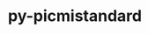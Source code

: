 ---
title: "py-picmistandard"
layout: cache
categories: [package, develop]
meta: {"compilers": ["none"], "num_specs": 24, "num_specs_by_stack": {"e4s": 12, "e4s-neoverse-v2": 12, "root": 24}, "oss": ["ubuntu22.04"], "platforms": ["linux"], "stacks": ["e4s", "e4s-neoverse-v2", "root"], "targets": ["neoverse_v2", "x86_64_v3"], "versions": ["0.33.0"]}
spec_details: [{"compiler": "none", "hash": "7v5onx2qgmg3u2csqoouwqgygdewqsok", "os": "ubuntu22.04", "platform": "linux", "size": "-", "stacks": ["e4s-neoverse-v2", "root"], "target": "neoverse_v2", "variants": ["build_system=python_pip"], "versions": ["0.33.0"]}, {"compiler": "none", "hash": "7yskragp4ubryfv25p57qs3qplm2za7a", "os": "ubuntu22.04", "platform": "linux", "size": "-", "stacks": ["e4s-neoverse-v2", "root"], "target": "neoverse_v2", "variants": ["build_system=python_pip"], "versions": ["0.33.0"]}, {"compiler": "none", "hash": "a2iexvdv34ixlkpnqx2racizrsnc4nyc", "os": "ubuntu22.04", "platform": "linux", "size": "-", "stacks": ["e4s", "root"], "target": "x86_64_v3", "variants": ["build_system=python_pip"], "versions": ["0.33.0"]}, {"compiler": "none", "hash": "breka7e2n63nyuubwi2kexuuqxexxrhz", "os": "ubuntu22.04", "platform": "linux", "size": "-", "stacks": ["e4s-neoverse-v2", "root"], "target": "neoverse_v2", "variants": ["build_system=python_pip"], "versions": ["0.33.0"]}, {"compiler": "none", "hash": "c7re23xyr4ihbxakpdapzwdj5muxgl4d", "os": "ubuntu22.04", "platform": "linux", "size": "-", "stacks": ["e4s-neoverse-v2", "root"], "target": "neoverse_v2", "variants": ["build_system=python_pip"], "versions": ["0.33.0"]}, {"compiler": "none", "hash": "cgfpefsiigcpykcizx7z666mkuy3zipd", "os": "ubuntu22.04", "platform": "linux", "size": "-", "stacks": ["e4s-neoverse-v2", "root"], "target": "neoverse_v2", "variants": ["build_system=python_pip"], "versions": ["0.33.0"]}, {"compiler": "none", "hash": "ebd2o3k2pzqy22f553xnazs4vd6flb7z", "os": "ubuntu22.04", "platform": "linux", "size": "-", "stacks": ["e4s", "root"], "target": "x86_64_v3", "variants": ["build_system=python_pip"], "versions": ["0.33.0"]}, {"compiler": "none", "hash": "fie43ptnuzjktiafke2zyhjoup3c7kar", "os": "ubuntu22.04", "platform": "linux", "size": "-", "stacks": ["e4s-neoverse-v2", "root"], "target": "neoverse_v2", "variants": ["build_system=python_pip"], "versions": ["0.33.0"]}, {"compiler": "none", "hash": "hfpkdzyfj2u6mtiyn73o4ukm7xbmwayz", "os": "ubuntu22.04", "platform": "linux", "size": "-", "stacks": ["e4s", "root"], "target": "x86_64_v3", "variants": ["build_system=python_pip"], "versions": ["0.33.0"]}, {"compiler": "none", "hash": "hppq4u3m3z7swn3i4blyi4lvw4gumkd5", "os": "ubuntu22.04", "platform": "linux", "size": "-", "stacks": ["e4s", "root"], "target": "x86_64_v3", "variants": ["build_system=python_pip"], "versions": ["0.33.0"]}, {"compiler": "none", "hash": "knlffzt7ol2uywjkp5ocbhagbsntupsy", "os": "ubuntu22.04", "platform": "linux", "size": "-", "stacks": ["e4s", "root"], "target": "x86_64_v3", "variants": ["build_system=python_pip"], "versions": ["0.33.0"]}, {"compiler": "none", "hash": "lcgef3umnkpbfns4d6ewubmfxn7nitkb", "os": "ubuntu22.04", "platform": "linux", "size": "-", "stacks": ["e4s-neoverse-v2", "root"], "target": "neoverse_v2", "variants": ["build_system=python_pip"], "versions": ["0.33.0"]}, {"compiler": "none", "hash": "mbunk7otsj2ypahizutonoz3pllsxylk", "os": "ubuntu22.04", "platform": "linux", "size": "-", "stacks": ["e4s", "root"], "target": "x86_64_v3", "variants": ["build_system=python_pip"], "versions": ["0.33.0"]}, {"compiler": "none", "hash": "mrviogjbft5moymdwpdndiellvnh2luf", "os": "ubuntu22.04", "platform": "linux", "size": "-", "stacks": ["e4s", "root"], "target": "x86_64_v3", "variants": ["build_system=python_pip"], "versions": ["0.33.0"]}, {"compiler": "none", "hash": "otjqhems6y474nqooykyp6dcjwe7eakf", "os": "ubuntu22.04", "platform": "linux", "size": "-", "stacks": ["e4s", "root"], "target": "x86_64_v3", "variants": ["build_system=python_pip"], "versions": ["0.33.0"]}, {"compiler": "none", "hash": "sjwzkeakj4z3bxociace73jamka6q2to", "os": "ubuntu22.04", "platform": "linux", "size": "-", "stacks": ["e4s", "root"], "target": "x86_64_v3", "variants": ["build_system=python_pip"], "versions": ["0.33.0"]}, {"compiler": "none", "hash": "stzvb4zp3bwx3vircyhh66sg3l3tb2kj", "os": "ubuntu22.04", "platform": "linux", "size": "-", "stacks": ["e4s-neoverse-v2", "root"], "target": "neoverse_v2", "variants": ["build_system=python_pip"], "versions": ["0.33.0"]}, {"compiler": "none", "hash": "ve7s46p4bxbeomazcbcfrbgjxdkwqvok", "os": "ubuntu22.04", "platform": "linux", "size": "-", "stacks": ["e4s-neoverse-v2", "root"], "target": "neoverse_v2", "variants": ["build_system=python_pip"], "versions": ["0.33.0"]}, {"compiler": "none", "hash": "wo4mcvhm6bzatqckdaisojuit2o2ob6e", "os": "ubuntu22.04", "platform": "linux", "size": "-", "stacks": ["e4s", "root"], "target": "x86_64_v3", "variants": ["build_system=python_pip"], "versions": ["0.33.0"]}, {"compiler": "none", "hash": "wu3qc6fhugu5hrdzpuelbzslclkp7h6u", "os": "ubuntu22.04", "platform": "linux", "size": "-", "stacks": ["e4s-neoverse-v2", "root"], "target": "neoverse_v2", "variants": ["build_system=python_pip"], "versions": ["0.33.0"]}, {"compiler": "none", "hash": "xb5cod7cvayhf7z675ho4u36tpl66pvu", "os": "ubuntu22.04", "platform": "linux", "size": "-", "stacks": ["e4s", "root"], "target": "x86_64_v3", "variants": ["build_system=python_pip"], "versions": ["0.33.0"]}, {"compiler": "none", "hash": "yqvhc5q2m3qnctqax6xvv3htvvppswph", "os": "ubuntu22.04", "platform": "linux", "size": "-", "stacks": ["e4s", "root"], "target": "x86_64_v3", "variants": ["build_system=python_pip"], "versions": ["0.33.0"]}, {"compiler": "none", "hash": "yxszvvi2fdqvhkbuiweaba6ry7caos5i", "os": "ubuntu22.04", "platform": "linux", "size": "-", "stacks": ["e4s-neoverse-v2", "root"], "target": "neoverse_v2", "variants": ["build_system=python_pip"], "versions": ["0.33.0"]}, {"compiler": "none", "hash": "zb5ctydawisuigy35wlucmgs2n36byfp", "os": "ubuntu22.04", "platform": "linux", "size": "-", "stacks": ["e4s-neoverse-v2", "root"], "target": "neoverse_v2", "variants": ["build_system=python_pip"], "versions": ["0.33.0"]}]
---